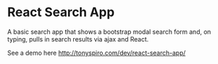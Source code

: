 # React Search App
A basic search app that shows a bootstrap modal search form and, on typing, pulls in search results via ajax and React.

See a demo here http://tonyspiro.com/dev/react-search-app/
